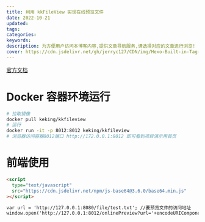 ```yaml
---
title: 利用 kkFileView 实现在线预览文件
date: 2022-10-21
updated:
tags:
categories:
keywords:
description: 为方便用户访问本博客内容,提供文章导航服务,请选择对应的文章进行浏览!
cover: https://cdn.jsdelivr.net/gh/jerryc127/CDN/img/Hexo-Built-in-Tag-Plugins-COVER.png
---
```


[官方文档](https://kkfileview.keking.cn/zh-cn/index.html)

# Docker 容器环境运行

```bash
# 拉取镜像
docker pull keking/kkfileview
# 运行
docker run -it -p 8012:8012 keking/kkfileview
# 浏览器访问容器8012端口 http://172.0.0.1:8012 即可看到项目演示用首页
```

# 前端使用

```html
<script
  type="text/javascript"
  src="https://cdn.jsdelivr.net/npm/js-base64@3.6.0/base64.min.js"
></script>

var url = 'http://127.0.0.1:8080/file/test.txt'; //要预览文件的访问地址
window.open('http://127.0.0.1:8012/onlinePreview?url='+encodeURIComponent(Base64.encode(previewUrl)));
```
